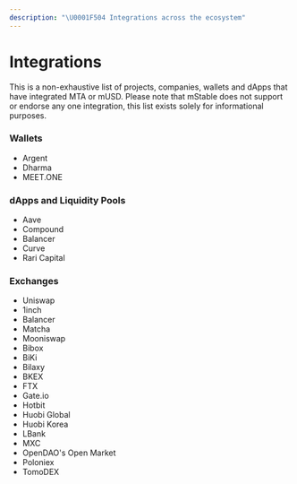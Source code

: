 ```yaml
---
description: "\U0001F504 Integrations across the ecosystem"
---
```


# Integrations

This is a non-exhaustive list of projects, companies, wallets and dApps that have integrated MTA or mUSD. Please note that mStable does not support or endorse any one integration, this list exists solely for informational purposes.

### Wallets

* Argent
* Dharma
* MEET.ONE

### dApps and Liquidity Pools

* Aave
* Compound
* Balancer
* Curve
* Rari Capital

### Exchanges

* Uniswap
* 1inch
* Balancer
* Matcha
* Mooniswap
* Bibox
* BiKi
* Bilaxy
* BKEX
* FTX
* Gate.io
* Hotbit
* Huobi Global
* Huobi Korea
* LBank
* MXC
* OpenDAO's Open Market
* Poloniex
* TomoDEX





